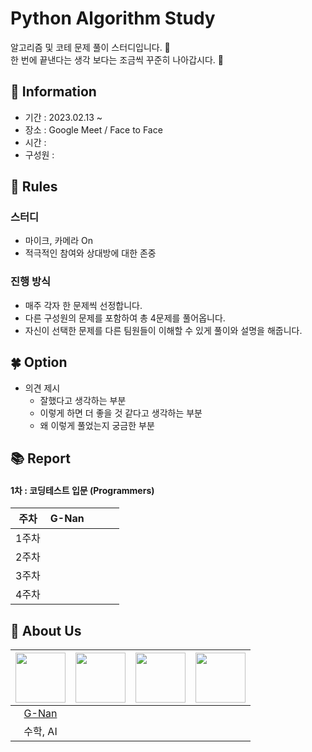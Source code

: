 # Python Algorithm Study

알고리즘 및 코테 문제 풀이 스터디입니다. 💜 <br>
한 번에 끝낸다는 생각 보다는 조금씩 꾸준히 나아갑시다. 💪

## 👋 Information

- 기간 : 2023.02.13 ~ <br>
- 장소 : Google Meet / Face to Face <br>
- 시간 : <br>
- 구성원 : 




## 🌳 Rules

### 스터디
- 마이크, 카메라 On
- 적극적인 참여와 상대방에 대한 존중

### 진행 방식
- 매주 각자 한 문제씩 선정합니다.
- 다른 구성원의 문제를 포함하여 총 4문제를 풀어옵니다.
- 자신이 선택한 문제를 다른 팀원들이 이해할 수 있게 풀이와 설명을 해줍니다.

## 🍀 Option

- 의견 제시
  - 잘했다고 생각하는 부분
  - 이렇게 하면 더 좋을 것 같다고 생각하는 부분
  - 왜 이렇게 풀었는지 궁금한 부분

## 📚 Report
#### 1차 : 코딩테스트 입문 (Programmers)
|주차|G-Nan||||
|:---:|:---:|:---:|:---:|:---:|
|1주차||||
|2주차||||
|3주차||||
|4주차||||


## 🍻 About Us
|<img src="https://github.com/G-nan.png" width="80">|<img src="https://github.com/.png" width="80">|<img src="https://github.com/.png" width="80">|<img src="https://github.com/.png" width="80">|
|:---:|:---:|:---:|:---:|
|[G-Nan](https://github.com/G-Nan)|[](https://github.com/)|[](https://github.com/)|[](https://github.com/)|
|수학, AI||||
